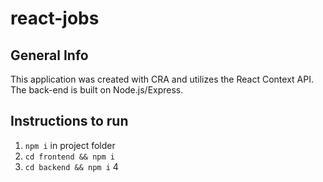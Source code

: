 # react-jobs

## General Info

This application was created with CRA and utilizes the React Context API. The back-end is built on Node.js/Express.

## Instructions to run

1) `npm i` in project folder
2) `cd frontend && npm i`
3) `cd backend && npm i`
4

